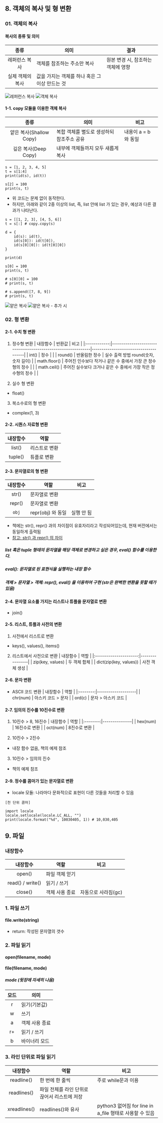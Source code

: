 ## 8. 객체의 복사 및 형 변환
### 01. 객체의 복사
#### 복사의 종류 및 의미
|       종류       | 의미                                           | 결과                               |
|:----------------:|------------------------------------------------|------------------------------------|
| 레퍼런스 복사    | 객체를 참조하는 주소만 복사                    | 원본 변경 시, 참조하는 객체에 영향 |
| 실제 객체의 복사 | 값을 가지는 객체를 하나 혹은 그 이상 만드는 것 |                                   |

![레퍼런스 복사](../image/8-1.PNG)
![객체 복사](../image/8-3.PNG)

#### 1-1. copy 모듈을 이용한 객체 복사
|           종류          | 의미                                               | 비고                 |
|:-----------------------:|----------------------------------------------------|----------------------|
| 얕은 복사(Shallow Copy) | 복합 객체를 별도로 생성하되 참조주소 공유         | 내용이 a = b 와 동일 |
| 깊은 복사(Deep Copy)    | 내부에 객체들까지 모두 새롭게 복사                |                      |

~~~
s = [1, 2, 3, 4, 5]
t = s[1:4]
print(id(s), id(t))

s[2] = 100
print(s, t)
~~~

- 위 코드는 문제 없이 동작한다.
- 하지만, 아래와 같이 2중 이상의 list, 즉, list 안에 list 가 있는 경우, 예상과 다른 결과가 나타난다.
~~~
s = [[1, 2, 3], [4, 5, 6]]
t = s[:] # copy.copy(s)

d = {
    id(s): id(t),
    id(s[0]): id(t[0]),
    id(s[0][0]): id(t[0][0])
}

print(d)

s[0] = 100
print(s, t)

# s[0][0] = 100
# print(s, t)

# s.append([7, 8, 9])
# print(s, t)
~~~

![얕은 복사](../image/1-1.PNG)
![얕은 복사 - 추가 시](../image/1-2.PNG)

### 02. 형 변환
#### 2-1. 수치 형 변환
1. 정수형 변환
|   내장함수   | 반환값                                                        | 비고                                  |
|:------------:|---------------------------------------------------------------|---------------------------------------|
| int()        | 정수                                                          |                                       |
| round()      | 반올림한 정수                                                 | 실수 출력 방법 round(숫자, 숫자 길이) |
| math.floor() | 주어진 인수보다 작거나 같은 수 중에서 가장 큰 정수형의 정수   |                                       |
| math.ceil()  | 주어진 실수보다 크거나 같은 수 중에서 가장 작은 정수형의 정수 |                                       |

2. 실수 형 변환
- float()

3. 복소수로의 형 변환
- complex(1, 3)

#### 2-2. 시퀀스 자료형 변환
| 내장함수 | 역할          |
|:--------:|---------------|
| list()   | 리스트로 변환 |
| tuple()  | 튜플로 변환   |

#### 2-3. 문자열로의 형 변환
| 내장함수 | 역할              | 비고       |
|:--------:|-------------------|------------|
| str()    | 문자열로 변환     |            |
| repr()   | 문자열로 변환     |            |
| `obj`    | repr(obj) 와 동일 | 실행 안 됨 |

- 책에는 str(), repr() 과의 차이점이 유효자리라고 작성되어있는데, 현재 버전에서는 동일하게 출력됨
- [참고: str() 과 repr() 의 차이](http://pinocc.tistory.com/168)

##### list 혹은 tuple 형태의 문자열을 해당 객체로 변경하고 싶은 경우, eval() 함수를 이용한다.
##### eval(): 문자열로 된 표현식을 실행하는 내장 함수
##### 객체 > 문자열 > 객체: repr(), eval() 을 이용하여 구현 (str은 완벽한 변환을 못할 때가 있음)

#### 2-4. 문자열 요소를 가지는 리스트나 튜플을 문자열로 변환
- join()

#### 2-5. 리스트, 튜플과 사전의 변환
1. 사전에서 리스트로 변환
- keys(), values(), items()

2. 리스트에서 사전으로 변환
|        내장함수        | 역할           |
|:----------------------:|----------------|
| zip(key, values)       | 두 객체 합체   |
| dict(zip(key, values)) | 사전 객체 생성 |

#### 2-6. 문자 변환
- ASCII 코드 변환
| 내장함수 | 역할               |
|:--------:|--------------------|
| chr(num) | 아스키 코드 > 문자 |
| ord(c)   | 문자 > 아스키 코드 |

#### 2-7. 임의의 진수를 10진수로 변환
1. 10진수 > 8, 16진수
| 내장함수 | 역할          |
|:--------:|---------------|
| hex(num) | 16진수로 변환 |
| oct(num) | 8진수로 변환  |

2. 10진수 > 2진수
- 내장 함수 없음, 책의 예제 참조

3. 10진수 > 임의의 진수
- 책의 예제 참조

#### 2-9. 정수를 콤마가 있는 문자열로 변환
- locale 모듈: 나라마다 문화적으로 표현이 다른 것들을 처리할 수 있음

~~~
[천 단위 콤마]

import locale
locale.setlocale(locale.LC_ALL, "")
print(locale.format("%d", 10030405, 1)) # 10,030,405
~~~

## 9. 파일
### 내장함수
|     내장함수     | 역할           | 비고                |
|:----------------:|----------------|---------------------|
| open()           | 파일 객체 얻기 |                     |
| read() / write() | 읽기 / 쓰기    |                     |
| close()          | 객체 사용 종료 | 자동으로 사라짐(gc) |

### 1. 파일 쓰기
#### file.write(string)
- return: 작성된 문자열의 갯수

### 2. 파일 읽기
#### open(filename, mode)
#### file(filename, mode)
##### mode (뒷장에 자세히 나옴)
| 모드 | 의미           |
|:----:|----------------|
| r    | 읽기(기본값)   |
| w    | 쓰기           |
| a    | 객체 사용 종료 |
| r+   | 읽기 / 쓰기    |
| b    | 바이너리 모드  |

### 3. 라인 단위로 파일 읽기
|   내장함수   | 역할                                         | 비고                                                    |
|:------------:|----------------------------------------------|---------------------------------------------------------|
| readline()   | 한 번에 한 줄씩                              | 주로 while문과 이용                                     |
| readlines()  | 파일 전체를 라인 단위로 끊어서 리스트에 저장 |                                                         |
| xreadlines() | readlines()와 유사                           | python3 없어짐 for line in a_file 형태로 사용할 수 있음 |